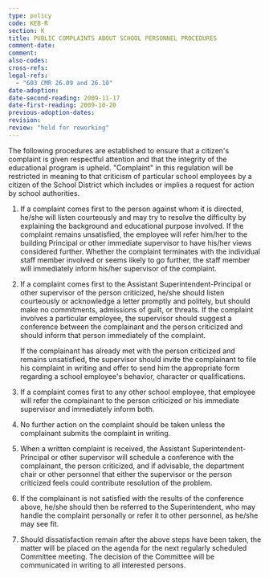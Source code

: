 ```yaml
---
type: policy
code: KEB-R
section: K
title: PUBLIC COMPLAINTS ABOUT SCHOOL PERSONNEL PROCEDURES
comment-date:
comment:
also-codes:
cross-refs:
legal-refs:
  - "603 CMR 26.09 and 26.10"
date-adoption: 
date-second-reading: 2009-11-17
date-first-reading: 2009-10-20
previous-adoption-dates:
revision: 
review: "held for reworking"
---
```


The following procedures are established to ensure that a citizen's complaint is given respectful attention and that the integrity of the educational program is upheld. "Complaint" in this regulation will be restricted in meaning to that criticism of particular school employees by a citizen of the School District  which includes or implies a request for action by school authorities.

  1.  If a complaint comes first to the person against whom it is directed, he/she will listen courteously and may try to resolve the difficulty by explaining the background and educational purpose involved. If the complaint remains unsatisfied, the employee will refer him/her to the building Principal or other immediate supervisor to have his/her views considered further. Whether the complaint terminates with the individual staff member involved or seems likely to go further, the staff member will immediately inform his/her supervisor of the complaint.  
 
  2.  If a complaint comes first to the Assistant Superintendent-Principal or other supervisor of the person criticized, he/she should listen courteously or acknowledge a letter promptly and politely, but should make no commitments, admissions of guilt, or threats. If the complaint involves a particular employee, the supervisor should suggest a conference between the complainant and the person criticized and should inform that person immediately of the complaint.   
    
      If the complainant has already met with the person criticized and remains unsatisfied, the supervisor should invite the complainant to file his complaint in writing and offer to send him the appropriate form regarding a school employee's behavior, character or qualifications.  
 
  3.  If a complaint comes first to any other school employee, that employee will refer the complainant to the person criticized or his immediate supervisor and immediately inform both.  
 
  4.  No further action on the complaint should be taken unless the complainant submits the complaint in writing.  
 
  5.  When a written complaint is received, the Assistant Superintendent-Principal or other supervisor will schedule a conference with the complainant, the person criticized, and if advisable, the department chair or other personnel that either the supervisor or the person criticized feels could contribute resolution of the problem.  
 
  6.  If the complainant is not satisfied with the results of the conference above, he/she should then be referred to the Superintendent, who may handle the complaint personally or refer it to other personnel, as he/she may see fit.  
 
  7.  Should dissatisfaction remain after the above steps have been taken, the matter will be placed on the agenda for the next regularly scheduled Committee meeting. The decision of the Committee will be communicated in writing to all interested persons.  
